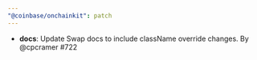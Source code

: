 ```yaml
---
"@coinbase/onchainkit": patch
---
```


- **docs**: Update Swap docs to include className override changes. By @cpcramer #722
